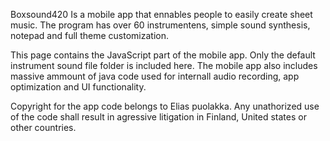 Boxsound420 Is a mobile app that ennables people to easily create sheet music.
The program has over 60 instrumentens, simple sound synthesis, notepad and full theme customization.

This page contains the JavaScript part of the mobile app. Only the default instrument sound file folder is included here.
The mobile app also includes massive ammount of java code used for internall audio recording, app optimization and UI functionality.

Copyright for the app code belongs to Elias puolakka.
Any unathorized use of the code shall result in agressive litigation in Finland, United states or other countries. 
